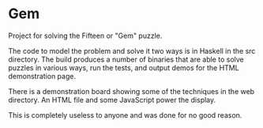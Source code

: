 Gem
===

Project for solving the Fifteen or "Gem" puzzle.

The code to model the problem and solve it two ways is in Haskell in the src directory. The build produces a number of binaries that are able to solve puzzles in various ways, run the tests, and output demos for the HTML demonstration page.

There is a demonstration board showing some of the techniques in the web directory. An HTML file and some JavaScript power the display.

This is completely useless to anyone and was done for no good reason.

